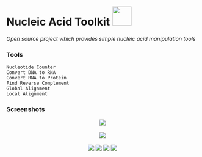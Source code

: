 # Nucleic Acid Toolkit <img src="https://github.com/anfederico/Nucleic-Acid-Toolkit/blob/master/Toolkit.png" width="50"/> 
<i>Open source project which provides simple nucleic acid manipulation tools</i>

### Tools
    Nucleotide Counter
    Convert DNA to RNA
    Convert RNA to Protein
    Find Reverse Complement
    Global Alignment
    Local Alignment

### Screenshots
<p align="center">
<img src="https://github.com/anfederico/Nucleic-Acid-Toolkit/blob/master/Demo/DEMO1.png"/><br><br>
<img src="https://github.com/anfederico/Nucleic-Acid-Toolkit/blob/master/Demo/DEMO2.png"/><br><br>
<img src="https://github.com/anfederico/Nucleic-Acid-Toolkit/blob/master/Demo/DEMO3.png"/> 
<img src="https://github.com/anfederico/Nucleic-Acid-Toolkit/blob/master/Demo/DEMO4.png"/>

<img src="https://github.com/anfederico/Nucleic-Acid-Toolkit/blob/master/Demo/DEMO8.png"/>
<img src="https://github.com/anfederico/Nucleic-Acid-Toolkit/blob/master/Demo/DEMO9.png"/> 
</p>
